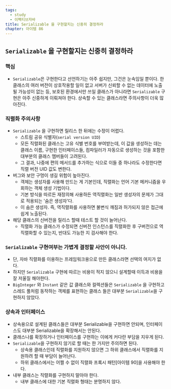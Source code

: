 ```yaml
---
tags:
  - study
  - 이펙티브자바
title: Serializable 을 구현할지는 신중히 결정하라
chapter: 아이템 86
---
```

## `Serializable` 을 구현할지는 신중히 결정하라

### 핵심
- `Serializable`은 구현한다고 선언하기는 아주 쉽지만, 그건은 눈속임일 뿐이다. 한 클래스의 여러 버전이 상호작용할 일이 없고 서버가 신뢰할 수 없는 데이터에 노출될 가능성이 없는 등, 보호된 환경에서만 쓰일 클래스가 아니라면 `Serializable` 구현은 아주 신중하게 이뤄져야 한다. 상속할 수 있는 클래스라면 주의사항이 더욱 많아진다. 

### 직렬화 주의사항
- `Serializable` 을 구현하면 릴리스 한 뒤에는 수정이 어렵다.
	- 스트림 공유 식별자(`serial version UID`)
	- 모든 직렬화된 클래스는 고유 식별 번호를 부여받는데, 이 값을 생성하는 데는 클래스 이름, 구현한 인터페이스들, 컴파일러가 자동으로 생성하는 것을 포함한 대부분의 클래스 멤버들이 고려된다.
	- 그 결과, 나중에 편의 메서드를 추가하는 식으로 이들 중 하나라도 수정한다면 직렬 버전 UID 값도 변한다.
- 버그와 보안 구멍이 생길 위험이 높아진다.
	- 객체는 생성자를 사용해 만드는 게 기본인데, 직렬화는 언어 기본 메커니즘을 우회하는 객체 생성 기법이다.
	- 기본 방식을 따르든 재정의해 사용하든 역직렬화는 일반 생성자의 문제가 그대로 적용되는 '숨은 생성자'다.
	- 이 숨은 생성자. 즉, 역직렬화를 사용하면 불변식 깨짐과 허가되지 않은 접근에 쉽게 노출된다.
- 해당 클래스의 신버전을 릴리스 할때 테스트 할 것이 늘어난다.
	- 직렬화 가능 클래스가 수정되면 신버전 인스턴스를 직렬화한 후 구버전으로 역직렬화할 수 있는지, 반대도 가능한 지 검사해야 한다.
### `Serializable` 구현여부는 가볍게 결정할 사안이 아니다.
- 단, 자바 직렬화를 이용하는 프레임워크용으로 만든 클래스라면 선택의 여지가 없다.
- 하지만 `Serializable` 구현에 따르는 비용이 적지 않으니 설계할때 이득과 비용을 잘 저울질 해야한다.
- `BigInteger` 와 `Instant` 같은 값 클래스와 컬렉션들은 `Serializable` 을 구현하고 스레드 풀처럼 동작하는 객체를 표현하는 클래스 들은 대부분 `Serializable`을 구현하지 않았다.

### 상속과 인터페이스
- 상속용으로 설계된 클래스들은 대부분 Serializable을 구현하면 안되며, 인터페이스도 대부분 Serializable을 확장해서는 안된다.
- 클래스나를 확장하거나 인터페이스를 구현하는 이에게 커다란 부담을 지우게 된다.
- `Serializable`을 구현하지 않기로 할 때는 한 가지만 주의하면 된다.
    - 상속용 클래스인데 직렬화를 지원하지 않으면 그 하위 클래스에서 직렬화를 지원하려 할 때 부담이 늘어난다.
    - 하위 클래스에서는 어쩔 수 없이 직렬화 프록시 패턴[아이템 90]을 사용해야 한다.
- 내부 클래스는 직렬화를 구현하지 말아야 한다.
    - 내부 클래스에 대한 기본 직렬화 형태는 분명하지 않다.